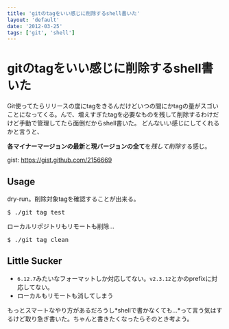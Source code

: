 ```yaml
---
title: 'gitのtagをいい感じに削除するshell書いた'
layout: 'default'
date: '2012-03-25'
tags: ['git', 'shell']
---
```


gitのtagをいい感じに削除するshell書いた
=======================================

Git使ってたらリリースの度にtagをきるんだけどいつの間にかtagの量がスゴいことになってくる。んで、増えすぎたtagを必要なものを残して削除するわけだけど手動で管理してたら面倒だからshell書いた。
どんないい感じにしてくれるかと言うと、

**各マイナーマージョンの最新**と**現バージョンの全て**を*残して削除*する感じ。

gist: https://gist.github.com/2156669

Usage
-----

dry-run。削除対象tagを確認することが出来る。

<pre>
$ ./git_tag test
</pre>

ローカルリポジトリもリモートも削除...

<pre>
$ ./git_tag clean
</pre>

Little Sucker
-------------

 - `6.12.7`みたいなフォーマットしか対応してない。`v2.3.12`とかのprefixに対応してない。
 - ローカルもリモートも消してしまう

もっとスマートなやり方があるだろうし*shellで書かなくても...*って言う気はするけど取り急ぎ書いた。ちゃんと書きたくなったらそのとき考よう。
